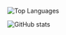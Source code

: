 ![Top Languages](https://github-readme-stats.vercel.app/api/top-langs/?username=luks-santos&theme=graywhite&show_icons=true&layout=compact)

![GitHub stats](https://github-readme-stats.vercel.app/api?username=luks-santos&hide=stars,issues&theme=graywhite)


